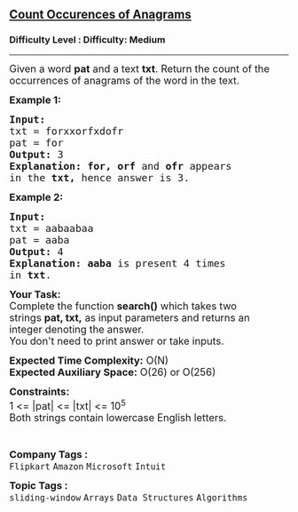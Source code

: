 <h2><a href="https://www.geeksforgeeks.org/problems/count-occurences-of-anagrams5839/1?page=24&sortBy=submissions">Count Occurences of Anagrams</a></h2><h3>Difficulty Level : Difficulty: Medium</h3><hr><div class="problems_problem_content__Xm_eO"><p><span style="font-size: 18px;">Given a word <strong>pat</strong>&nbsp;and a text <strong>txt</strong>. Return the count of the occurrences of anagrams of the word in the text.</span></p>
<p><span style="font-size: 18px;"><strong>Example 1:</strong></span></p>
<pre><span style="font-size: 18px;"><strong>Input:
</strong>txt = forxxorfxdofr
pat = for
<strong>Output:</strong> 3
<strong>Explanation:</strong> <strong>for, orf</strong> and <strong>ofr </strong>appears
in the <strong>txt, </strong>hence answer is 3.
</span></pre>
<p><span style="font-size: 18px;"><strong>Example 2:</strong></span></p>
<pre><span style="font-size: 18px;"><strong>Input:
</strong>txt = aabaabaa
pat = aaba
<strong>Output:</strong> 4
<strong>Explanation:</strong>&nbsp;<strong>aaba</strong> is present 4 times
in <strong>txt</strong>.
</span></pre>
<p><span style="font-size: 18px;"><strong>Your Task:</strong><br>Complete the function <strong>search()</strong>&nbsp;which takes two strings&nbsp;<strong>pat, txt,</strong>&nbsp;as input parameters&nbsp;and returns an integer&nbsp;denoting the answer.&nbsp;<br>You don't need to print answer or take inputs.</span></p>
<p><span style="font-size: 18px;"><strong>Expected Time Complexity:</strong>&nbsp;O(N)<br><strong>Expected Auxiliary Space:</strong>&nbsp;O(26) or O(256)</span></p>
<p><span style="font-size: 18px;"><strong>Constraints:</strong><br>1 &lt;=&nbsp;|pat| &lt;= |txt|&nbsp;&lt;= 10<sup>5</sup><br>Both strings contain lowercase English letters.</span></p>
<p>&nbsp;</p></div><p><span style=font-size:18px><strong>Company Tags : </strong><br><code>Flipkart</code>&nbsp;<code>Amazon</code>&nbsp;<code>Microsoft</code>&nbsp;<code>Intuit</code>&nbsp;<br><p><span style=font-size:18px><strong>Topic Tags : </strong><br><code>sliding-window</code>&nbsp;<code>Arrays</code>&nbsp;<code>Data Structures</code>&nbsp;<code>Algorithms</code>&nbsp;